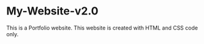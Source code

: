 # My-Website-v2.0
This is a Portfolio website.
This website is created with HTML and CSS code only.

